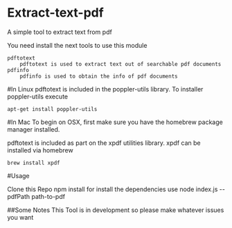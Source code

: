 # Extract-text-pdf
A simple tool to extract text from pdf

You need install the next tools to use this module

    pdftotext
        pdftotext is used to extract text out of searchable pdf documents
    pdfinfo
        pdfinfo is used to obtain the info of pdf documents


#In Linux
pdftotext is included in the poppler-utils library. To installer poppler-utils execute

```
apt-get install poppler-utils
```

#In Mac
To begin on OSX, first make sure you have the homebrew package manager installed.

pdftotext is included as part on the xpdf utilities library. xpdf can be installed via homebrew

```
brew install xpdf
```

#Usage

Clone this Repo
npm install for install the dependencies
use node index.js --pdfPath path-to-pdf


##Some Notes
This Tool is in development so please make whatever issues you want

